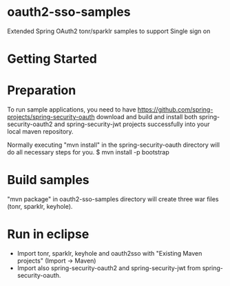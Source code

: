 oauth2-sso-samples
==================

Extended Spring OAuth2 tonr/sparklr samples to support Single sign on

# Getting Started

# Preparation
To run sample applications, you need to have https://github.com/spring-projects/spring-security-oauth download and 
build and install both spring-security-oauth2 and spring-security-jwt projects successfully into your local maven repository.

Normally executing "mvn install" in the spring-security-oauth directory will do all necessary steps for you.
	$ mvn install -p bootstrap
	
# Build samples

"mvn package" in oauth2-sso-samples directory will create three war files (tonr, sparklr, keyhole).

# Run in eclipse

- Import tonr, sparklr, keyhole and oauth2sso with "Existing Maven projects" (Import -> Maven)
- Import also spring-security-oauth2 and spring-security-jwt from spring-security-oauth.


